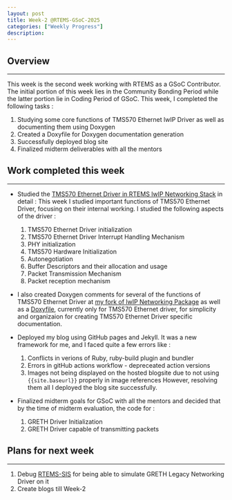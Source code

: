 ```yaml
---
layout: post
title: Week-2 @RTEMS-GSoC-2025
categories: ["Weekly Progress"]
description: 
---
```


## Overview
-------------------------------
This week is the second week working with RTEMS as a GSoC Contributor. The initial portion of this week lies in the Community Bonding Period while the latter portion lie in Coding Period of GSoC. This week, I completed the following tasks :
1. Studying some core functions of TMS570 Ethernet lwIP Driver as well as documenting them using Doxygen
2. Created a Doxyfile for Doxygen documentation generation
2. Successfully deployed blog site
3. Finalized midterm deliverables with all the mentors

## Work completed this week
----------------------------------

+ Studied the [TMS570 Ethernet Driver in RTEMS lwIP Networking Stack](https://gitlab.rtems.org/prithvi77/rtems-lwip/-/blob/TMS570_lwIP_Documentation/rtemslwip/tms570/tms570_netif.c?ref_type=heads) in detail :
    This week I studied important functions of TMS570 Ethernet Driver, focusing on their internal working. I studied the following aspects of the driver : 
    1. TMS570 Ethernet Driver initialization
    2. TMS570 Ethernet Driver Interrupt Handling Mechanism
    3. PHY initialization
    4. TMS570 Hardware Initialization
    5. Autonegotiation
    6. Buffer Descriptors and their allocation and usage
    7. Packet Transmission Mechanism
    8. Packet reception mechanism

+ I also created Doxygen comments for several of the functions of TMS570 Ethernet Driver at [my fork of lwIP Networking Package](https://gitlab.rtems.org/prithvi77/rtems-lwip/-/blob/TMS570_lwIP_Documentation/rtemslwip/tms570/tms570_netif.c?ref_type=heads) as well as a [Doxyfile](https://gitlab.rtems.org/prithvi77/rtems-lwip/-/blob/TMS570_lwIP_Documentation/Doxyfile?ref_type=heads), currently only for TMS570 Ethernet driver, for simplicity and organizaion for creating TMS570 Ethernet Driver specific documentation.

+ Deployed my blog using GitHub pages and Jekyll. It was a new framework for me, and I faced quite a few errors like :
    1. Conflicts in verions of Ruby, ruby-build plugin and bundler 
    2. Errors in gitHub actions workflow - depreceated action versions
    3. Images not being displayed on the hosted blogsite due to not using `{{site.baseurl}}` properly in image references
However, resolving them all I deployed the blog site successfully.

+ Finalized midterm goals for GSoC with all the mentors and decided that by the time of midterm evaluation, the code for : 
    1. GRETH Driver Initialization
    2. GRETH Driver capable of transmitting packets

## Plans for next week
----------------------------------
1. Debug [RTEMS-SIS](https://gitlab.rtems.org/rtems/tools/rtems-sis) for being able to simulate GRETH Legacy Networking Driver on it
2. Create blogs till Week-2